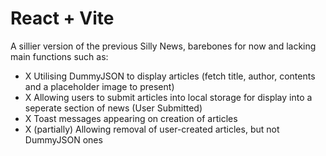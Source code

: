 # React + Vite

A sillier version of the previous Silly News, barebones for now and lacking main functions such as:
- X Utilising DummyJSON to display articles (fetch title, author, contents and a placeholder image to present)
- X Allowing users to submit articles into local storage for display into a seperate section of news (User Submitted)
- X Toast messages appearing on creation of articles
- X (partially) Allowing removal of user-created articles, but not DummyJSON ones
